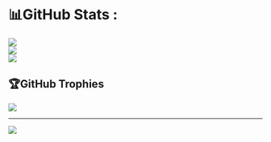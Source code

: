 # 📊GitHub Stats :
![](https://github-readme-stats.vercel.app/api?username=Samir717le&theme=dark&hide_border=true&include_all_commits=false&count_private=false)<br/>
![](https://github-readme-streak-stats.herokuapp.com/?user=samir717le&theme=dark&hide_border=true)<br/>
![](https://github-readme-stats.vercel.app/api/top-langs/?username=samir717le&theme=dark&hide_border=true&include_all_commits=false&count_private=false&layout=compact)

## 🏆GitHub Trophies
![](https://github-profile-trophy.vercel.app/?username=samir717le&theme=discord&no-frame=false&no-bg=false&margin-w=4)

---
[![](https://visitcount.itsvg.in/api?id=samir717le&icon=2&color=0)](https://visitcount.itsvg.in)
